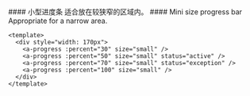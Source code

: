 <cn>
#### 小型进度条
适合放在较狭窄的区域内。
</cn>

<us>
#### Mini size progress bar
Appropriate for a narrow area.
</us>

```tpl
<template>
  <div style="width: 170px">
    <a-progress :percent="30" size="small" />
    <a-progress :percent="50" size="small" status="active" />
    <a-progress :percent="70" size="small" status="exception" />
    <a-progress :percent="100" size="small" />
  </div>
</template>
```
